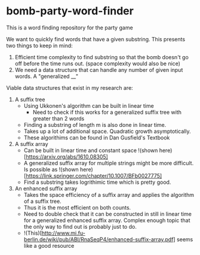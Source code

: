 # bomb-party-word-finder
This is a word finding repository for the party game

We want to quickly find words that have a given substring. This presents two things to keep in mind:
1) Efficient time complexity to find substring so that the bomb doesn't go off before the time runs out. (space complexity would also be nice)
2) We need a data structure that can handle any number of given input words. A "generalized __"

Viable data structures that exist in my research are:
1) A suffix tree
    * Using Ukkonen's algorithm can be built in linear time
        * Need to check if this works for a generalized suffix tree with greater than 2 words
    * Finding a substring of length m is also done in linear time.
    * Takes up a lot of additional space. Quadratic growth asymptotically.
    * These algorithims can be found in Dan Gusfield's Textbook
2) A suffix array
    * Can be built in linear time and constant space !(shown here)[https://arxiv.org/abs/1610.08305]
    * A generalized suffix array for multiple strings might be more difficult. Is possible as !(shown here)[https://link.springer.com/chapter/10.1007/BFb0027775]
    * Find a substring takes logrithimic time which is pretty good.
3) An enhanced suffix array
    * Takes the space efficiency of a suffix array and applies the algorithm of a suffix tree.
    * Thus it is the most efficient on both counts.
    * Need to double check that it can be constructed in still in linear time for a generalized enhanced suffix array. Complex enough topic that the only way to find out is probably just to do.
    * !(This)[http://www.mi.fu-berlin.de/wiki/pub/ABI/RnaSeqP4/enhanced-suffix-array.pdf] seems like a good resource



